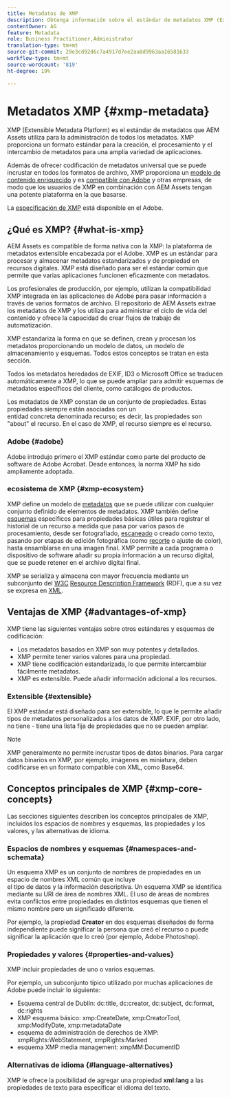 ```yaml
---
title: Metadatos de XMP
description: Obtenga información sobre el estándar de metadatos XMP (Extensible Metadata Platform) que utiliza AEM Assets para la administración de metadatos. XMP proporciona un formato estándar para la creación, el procesamiento y el intercambio de metadatos para una amplia variedad de aplicaciones.
contentOwner: AG
feature: Metadata
role: Business Practitioner,Administrator
translation-type: tm+mt
source-git-commit: 29e3cd92d6c7a4917d7ee2aa8d9963aa16581633
workflow-type: tm+mt
source-wordcount: '819'
ht-degree: 19%

---
```



# Metadatos XMP {#xmp-metadata}

XMP (Extensible Metadata Platform) es el estándar de metadatos que AEM Assets utiliza para la administración de todos los metadatos. XMP proporciona un formato estándar para la creación, el procesamiento y el intercambio de metadatos para una amplia variedad de aplicaciones.

Además de ofrecer codificación de metadatos universal que se puede incrustar en todos los formatos de archivo, XMP proporciona un [modelo de contenido enriquecido](xmp.md#xmp-core-concepts) y es [compatible con Adobe](xmp.md#advantages-of-xmp) y otras empresas, de modo que los usuarios de XMP en combinación con AEM Assets tengan una potente plataforma en la que basarse.

La [especificación de XMP](https://www.adobe.com/devnet/xmp.html) está disponible en el Adobe.

## ¿Qué es XMP? {#what-is-xmp}

AEM Assets es compatible de forma nativa con la XMP: la plataforma de metadatos extensible encabezada por el Adobe. XMP es un estándar para procesar y almacenar metadatos estandarizados y de propiedad en recursos digitales. XMP está diseñado para ser el estándar común que permite que varias aplicaciones funcionen eficazmente con metadatos.

Los profesionales de producción, por ejemplo, utilizan la compatibilidad XMP integrada en las aplicaciones de Adobe para pasar información a través de varios formatos de archivo. El repositorio de AEM Assets extrae los metadatos de XMP y los utiliza para administrar el ciclo de vida del contenido y ofrece la capacidad de crear flujos de trabajo de automatización.

XMP estandariza la forma en que se definen, crean y procesan los metadatos proporcionando un modelo de datos, un modelo de almacenamiento y esquemas. Todos estos conceptos se tratan en esta sección.

Todos los metadatos heredados de EXIF, ID3 o Microsoft Office se traducen automáticamente a XMP, lo que se puede ampliar para admitir esquemas de metadatos específicos del cliente, como catálogos de productos.

Los metadatos de XMP constan de un conjunto de propiedades. Estas propiedades siempre están asociadas con un\
entidad concreta denominada recurso; es decir, las propiedades son &quot;about&quot; el recurso. En el caso de XMP, el recurso siempre es el recurso.

### Adobe {#adobe}

Adobe introdujo primero el XMP estándar como parte del producto de software de Adobe Acrobat. Desde entonces, la norma XMP ha sido ampliamente adoptada.

### ecosistema de XMP {#xmp-ecosystem}

XMP define un modelo de [metadatos](https://es.wikipedia.org/wiki/Metadatos) que se puede utilizar con cualquier conjunto definido de elementos de metadatos. XMP también define [esquemas](https://en.wikipedia.org/wiki/XML_schema) específicos para propiedades básicas útiles para registrar el historial de un recurso a medida que pasa por varios pasos de procesamiento, desde ser fotografiado, [escaneado](https://es.wikipedia.org/wiki/Esc%C3%A1ner_inform%C3%A1tico) o creado como texto, pasando por etapas de edición fotográfica (como [recorte](https://en.wikipedia.org/wiki/Cropping_%28image%29) o ajuste de color), hasta ensamblarse en una imagen final. XMP permite a cada programa o dispositivo de software añadir su propia información a un recurso digital, que se puede retener en el archivo digital final.

XMP se serializa y almacena con mayor frecuencia mediante un subconjunto del [W3C](https://es.wikipedia.org/wiki/World_Wide_Web_Consortium) [Resource Description Framework](https://en.wikipedia.org/wiki/Resource_Description_Framework) (RDF), que a su vez se expresa en [XML](https://en.wikipedia.org/wiki/XML).

## Ventajas de XMP {#advantages-of-xmp}

XMP tiene las siguientes ventajas sobre otros estándares y esquemas de codificación:

* Los metadatos basados en XMP son muy potentes y detallados.
* XMP permite tener varios valores para una propiedad.
* XMP tiene codificación estandarizada, lo que permite intercambiar fácilmente metadatos.
* XMP es extensible. Puede añadir información adicional a los recursos.

### Extensible {#extensible}

El XMP estándar está diseñado para ser extensible, lo que le permite añadir tipos de metadatos personalizados a los datos de XMP. EXIF, por otro lado, no tiene - tiene una lista fija de propiedades que no se pueden ampliar.

>[!NOTE]
>
>XMP generalmente no permite incrustar tipos de datos binarios. Para cargar datos binarios en XMP, por ejemplo, imágenes en miniatura, deben codificarse en un formato compatible con XML, como Base64.

## Conceptos principales de XMP {#xmp-core-concepts}

Las secciones siguientes describen los conceptos principales de XMP, incluidos los espacios de nombres y esquemas, las propiedades y los valores, y las alternativas de idioma.

### Espacios de nombres y esquemas {#namespaces-and-schemata}

Un esquema XMP es un conjunto de nombres de propiedades en un espacio de nombres XML común que incluye\
el tipo de datos y la información descriptiva. Un esquema XMP se identifica mediante su URI de área de nombres XML. El uso de áreas de nombres evita conflictos entre propiedades en distintos esquemas que tienen el mismo nombre pero un significado diferente.

Por ejemplo, la propiedad **Creator** en dos esquemas diseñados de forma independiente puede significar la persona que creó el recurso o puede significar la aplicación que lo creó (por ejemplo, Adobe Photoshop).

### Propiedades y valores {#properties-and-values}

XMP incluir propiedades de uno o varios esquemas.

Por ejemplo, un subconjunto típico utilizado por muchas aplicaciones de Adobe puede incluir lo siguiente:

* Esquema central de Dublín: dc:title, dc:creator, dc:subject, dc:format, dc:rights
* XMP esquema básico: xmp:CreateDate, xmp:CreatorTool, xmp:ModifyDate, xmp:metadataDate
* esquema de administración de derechos de XMP: xmpRights:WebStatement, xmpRights:Marked
* esquema XMP media management: xmpMM:DocumentID

### Alternativas de idioma {#language-alternatives}

XMP le ofrece la posibilidad de agregar una propiedad **xml:lang** a las propiedades de texto para especificar el idioma del texto.
